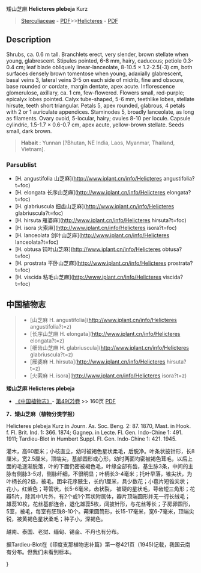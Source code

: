 矮山芝麻 **Helicteres plebeja** Kurz

> [Sterculiaceae](http://www.iplant.cn/info/Sterculiaceae?t=foc) - [PDF](http://www.iplant.cn/foc/pdf/Sterculiaceae.pdf)>>[Helicteres](http://www.iplant.cn/info/Helicteres?t=foc) - [PDF](http://www.iplant.cn/foc/pdf/Helicteres.pdf)

## Description

Shrubs, ca. 0.6 m tall. Branchlets erect, very slender, brown stellate when young, glabrescent. Stipules pointed, 6-8 mm, hairy, caducous; petiole 0.3-0.4 cm; leaf blade obliquely linear-lanceolate, 8-10.5 × 1.2-2.5(-3) cm, both surfaces densely brown tomentose when young, adaxially glabrescent, basal veins 3, lateral veins 3-5 on each side of midrib, fine and obscure, base rounded or cordate, margin dentate, apex acute. Inflorescence glomerulose, axillary, ca. 1 cm, few-flowered. Flowers small, red-purple; epicalyx lobes pointed. Calyx tube-shaped, 5-6 mm, teethlike lobes, stellate hirsute, teeth short triangular. Petals 5, apex rounded, glabrous, 4 petals with 2 or 1 auriculate appendices. Staminodes 5, broadly lanceolate, as long as filaments. Ovary ovoid, 5-locular, hairy; ovules 8-10 per locule. Capsule cylindric, 1.5-1.7 × 0.6-0.7 cm, apex acute, yellow-brown stellate. Seeds small, dark brown.


> **Habait** : 
> Yunnan [?Bhutan, NE India, Laos, Myanmar, Thailand, Vietnam].



### Parsublist

* [H.  angustifolia  山芝麻](http://www.iplant.cn/info/Helicteres angustifolia?t=foc)
* [H.  elongata  长序山芝麻](http://www.iplant.cn/info/Helicteres elongata?t=foc)
* [H.  glabriuscula  细齿山芝麻](http://www.iplant.cn/info/Helicteres glabriuscula?t=foc)
* [H.  hirsuta  雁婆麻](http://www.iplant.cn/info/Helicteres hirsuta?t=foc)
* [H.  isora  火索麻](http://www.iplant.cn/info/Helicteres isora?t=foc)
* [H.  lanceolata  剑叶山芝麻](http://www.iplant.cn/info/Helicteres lanceolata?t=foc)
* [H.  obtusa  钝叶山芝麻](http://www.iplant.cn/info/Helicteres obtusa?t=foc)
* [H.  prostrata  平卧山芝麻](http://www.iplant.cn/info/Helicteres prostrata?t=foc)
* [H.  viscida  粘毛山芝麻](http://www.iplant.cn/info/Helicteres viscida?t=foc)


## 中国植物志

> * [山芝麻  H.  angustifolia](http://www.iplant.cn/info/Helicteres angustifolia?t=z)
> * [长序山芝麻  H.  elongata](http://www.iplant.cn/info/Helicteres elongata?t=z)
> * [细齿山芝麻  H.  glabriuscula](http://www.iplant.cn/info/Helicteres glabriuscula?t=z)
> * [雁婆麻  H.  hirsuta](http://www.iplant.cn/info/Helicteres hirsuta?t=z)
> * [火索麻  H.  isora](http://www.iplant.cn/info/Helicteres isora?t=z)


**矮山芝麻 Helicteres plebeja**

* [《中国植物志》](http://www.iplant.cn/frps)- [第49(2)卷](http://www.iplant.cn/frps/vol/49(2)) >> 160页 [PDF](http://www.iplant.cn/frps/pdf/49(2)/160a.PDF)


**7．矮山芝麻（植物分类学报）**

Helicteres plebeja Kurz in Journ. As. Soc. Beng. 2: 87. 1870, Mast. in Hook. f. Fl. Brit. Ind. 1: 366. 1874; Gagnep. in Lecte. Fl. Gen. Indo-Chine 1: 491. 1911; Tardieu-Blot in Humbert Suppl. Fl. Gen. Indo-Chine 1: 421. 1945.

灌木，高60厘米；小枝直立，幼时被褐色星状柔毛，后脱净。叶条状披针形，长8厘米，宽2.5厘米，顶端尖，基部圆形或心形，幼时两面均密被褐色茸毛，以后上面的毛逐渐脱落，叶的下面仍密被褐色毛，叶缘全部有齿，基生脉3条，中间的主脉有侧脉3-5对，侧脉纤细，不很明显；叶柄长3-4毫米；托叶早落，锥尖状，为叶柄长的2倍，被毛。团伞花序腋生，长约1厘米，具少数花；小苞片短锥尖状；花小，红紫色；萼管状，长5-6毫米，齿状裂， 被硬的星状毛，萼齿短三角形；花瓣5片，除其中1片外，有2个或1个耳状附属体，瓣片顶端圆形并无一行长绒毛；雄蕊10枚，花丝基部连合，退化雄蕊5枚，阔披针形，与花丝等长；子房卵圆形，5室，被毛，每室有胚珠8-10个。蒴果圆筒形，长15-17毫米，宽6-7毫米，顶端尖锐，被黄褐色星状柔毛；种子小，深褐色。

越南、泰国、老挝、缅甸、锡金、不丹也有分布。

据Tardieu-Blot在《印度支那植物志补篇》第一卷421页（1945)记载，我国云南有分布。但我们未看到标本。



}
